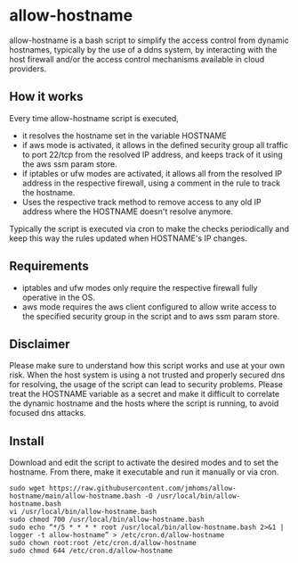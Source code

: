 # allow-hostname
allow-hostname is a bash script to simplify the access control from dynamic hostnames, typically by the use of a ddns system, by interacting with the host firewall and/or the access control mechanisms available in cloud providers.

## How it works
Every time allow-hostname script is executed, 
- it resolves the hostname set in the variable HOSTNAME
- if aws mode is activated, it allows in the defined security group all traffic to port 22/tcp from the resolved IP address, and keeps track of it using the aws ssm param store.
- if iptables or ufw modes are activated, it allows all from the resolved IP address in the respective firewall, using a comment in the rule to track the hostname.
- Uses the respective track method to remove access to any old IP address where the HOSTNAME doesn't resolve anymore.

Typically the script is executed via cron to make the checks periodically and keep this way the rules updated when HOSTNAME's IP changes.

## Requirements
- iptables and ufw modes only require the respective firewall fully operative in the OS.
- aws mode requires the aws client configured to allow write access to the specified security group in the script and to aws ssm param store.  

## Disclaimer
Please make sure to understand how this script works and use at your own risk. When the host system is using a not trusted and properly secured dns for resolving, the usage of the script can lead to security problems. Please treat the HOSTNAME variable as a secret and make it difficult to correlate the dynamic hostname and the hosts where the script is running, to avoid focused dns attacks.  

## Install
Download and edit the script to activate the desired modes and to set the hostname. From there, make it executable and run it manually or via cron.
```
sudo wget https://raw.githubusercontent.com/jmhoms/allow-hostname/main/allow-hostname.bash -O /usr/local/bin/allow-hostname.bash
vi /usr/local/bin/allow-hostname.bash
sudo chmod 700 /usr/local/bin/allow-hostname.bash
sudo echo “*/5 * * * * root /usr/local/bin/allow-hostname.bash 2>&1 | logger -t allow-hostname” > /etc/cron.d/allow-hostname
sudo chown root:root /etc/cron.d/allow-hostname
sudo chmod 644 /etc/cron.d/allow-hostname
```
